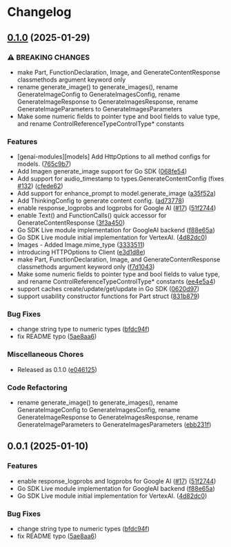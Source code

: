 # Changelog

## [0.1.0](https://github.com/BenjaminKazemi/go-genai/compare/v0.0.1...v0.1.0) (2025-01-29)


### ⚠ BREAKING CHANGES

* make Part, FunctionDeclaration, Image, and GenerateContentResponse classmethods argument keyword only
* rename generate_image() to generate_images(), rename GenerateImageConfig to GenerateImagesConfig, rename GenerateImageResponse to GenerateImagesResponse, rename GenerateImageParameters to GenerateImagesParameters
* Make some numeric fields to pointer type and bool fields to value type, and rename ControlReferenceTypeControlType* constants

### Features

* [genai-modules][models] Add HttpOptions to all method configs for models. ([765c9b7](https://github.com/BenjaminKazemi/go-genai/commit/765c9b7311884554c352ec00a0253c2cbbbf665c))
* Add Imagen generate_image support for Go SDK ([068fe54](https://github.com/BenjaminKazemi/go-genai/commit/068fe541801ced806714662af023a481271402c4))
* Add support for audio_timestamp to types.GenerateContentConfig (fixes [#132](https://github.com/BenjaminKazemi/go-genai/issues/132)) ([cfede62](https://github.com/BenjaminKazemi/go-genai/commit/cfede6255a13b4977450f65df80b576342f44b5a))
* Add support for enhance_prompt to model.generate_image ([a35f52a](https://github.com/BenjaminKazemi/go-genai/commit/a35f52a318a874935a1e615dbaa24bb91625c5de))
* Add ThinkingConfig to generate content config. ([ad73778](https://github.com/BenjaminKazemi/go-genai/commit/ad73778cf6f1c6d9b240cf73fce52b87ae70378f))
* enable response_logprobs and logprobs for Google AI ([#17](https://github.com/BenjaminKazemi/go-genai/issues/17)) ([51f2744](https://github.com/BenjaminKazemi/go-genai/commit/51f274411ea770fa8fc16ce316085310875e5d68))
* enable Text() and FunctionCalls() quick accessor for GenerateContentResponse ([3f3a450](https://github.com/BenjaminKazemi/go-genai/commit/3f3a450954283fa689c9c19a29b0487c177f7aeb))
* Go SDK Live module implementation for GoogleAI backend ([f88e65a](https://github.com/BenjaminKazemi/go-genai/commit/f88e65a7f8fda789b0de5ecc4e2ed9d2bd02cc89))
* Go SDK Live module initial implementation for VertexAI. ([4d82dc0](https://github.com/BenjaminKazemi/go-genai/commit/4d82dc0c478151221d31c0e3ccde9ac215f2caf2))
* Images - Added Image.mime_type ([3333511](https://github.com/BenjaminKazemi/go-genai/commit/3333511a656b796065cafff72168c112c74de293))
* introducing HTTPOptions to Client ([e3d1d8e](https://github.com/BenjaminKazemi/go-genai/commit/e3d1d8e6aa0cbbb3f2950c571f5c0a70b7ce8656))
* make Part, FunctionDeclaration, Image, and GenerateContentResponse classmethods argument keyword only ([f7d1043](https://github.com/BenjaminKazemi/go-genai/commit/f7d1043bb791930d82865a11b83fea785e313922))
* Make some numeric fields to pointer type and bool fields to value type, and rename ControlReferenceTypeControlType* constants ([ee4e5a4](https://github.com/BenjaminKazemi/go-genai/commit/ee4e5a414640226e9b685a7d67673992f2c63dee))
* support caches create/update/get/update in Go SDK ([0620d97](https://github.com/BenjaminKazemi/go-genai/commit/0620d97e32b3e535edab8f3f470e08746ace4d60))
* support usability constructor functions for Part struct ([831b879](https://github.com/BenjaminKazemi/go-genai/commit/831b879ea15a82506299152e9f790f34bbe511f9))


### Bug Fixes

* change string type to numeric types ([bfdc94f](https://github.com/BenjaminKazemi/go-genai/commit/bfdc94fd1b38fb61976f0386eb73e486cc3bc0f8))
* fix README typo ([5ae8aa6](https://github.com/BenjaminKazemi/go-genai/commit/5ae8aa6deec520f33d1746be411ed55b2b10d74f))


### Miscellaneous Chores

* Released as 0.1.0 ([e046125](https://github.com/BenjaminKazemi/go-genai/commit/e046125c8b378b5acb05e64ed46c4aac51dd9456))


### Code Refactoring

* rename generate_image() to generate_images(), rename GenerateImageConfig to GenerateImagesConfig, rename GenerateImageResponse to GenerateImagesResponse, rename GenerateImageParameters to GenerateImagesParameters ([ebb231f](https://github.com/BenjaminKazemi/go-genai/commit/ebb231f0c86bb30f013301e26c562ccee8380ee0))

## 0.0.1 (2025-01-10)


### Features

* enable response_logprobs and logprobs for Google AI ([#17](https://github.com/googleapis/go-genai/issues/17)) ([51f2744](https://github.com/googleapis/go-genai/commit/51f274411ea770fa8fc16ce316085310875e5d68))
* Go SDK Live module implementation for GoogleAI backend ([f88e65a](https://github.com/googleapis/go-genai/commit/f88e65a7f8fda789b0de5ecc4e2ed9d2bd02cc89))
* Go SDK Live module initial implementation for VertexAI. ([4d82dc0](https://github.com/googleapis/go-genai/commit/4d82dc0c478151221d31c0e3ccde9ac215f2caf2))


### Bug Fixes

* change string type to numeric types ([bfdc94f](https://github.com/googleapis/go-genai/commit/bfdc94fd1b38fb61976f0386eb73e486cc3bc0f8))
* fix README typo ([5ae8aa6](https://github.com/googleapis/go-genai/commit/5ae8aa6deec520f33d1746be411ed55b2b10d74f))
